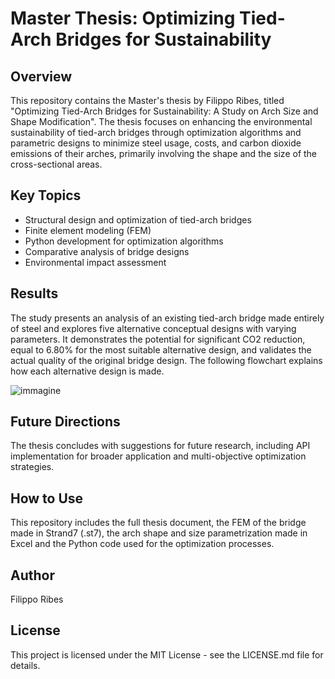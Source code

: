 # Master Thesis: Optimizing Tied-Arch Bridges for Sustainability

## Overview
This repository contains the Master's thesis by Filippo Ribes, titled "Optimizing Tied-Arch Bridges for Sustainability: A Study on Arch Size and Shape Modification". The thesis focuses on enhancing the environmental sustainability of tied-arch bridges through optimization algorithms and parametric designs to minimize steel usage, costs, and carbon dioxide emissions of their arches, primarily involving the shape and the size of the cross-sectional areas.

## Key Topics
- Structural design and optimization of tied-arch bridges
- Finite element modeling (FEM)
- Python development for optimization algorithms
- Comparative analysis of bridge designs
- Environmental impact assessment

## Results
The study presents an analysis of an existing tied-arch bridge made entirely of steel and explores five alternative conceptual designs with varying parameters. It demonstrates the potential for significant CO2 reduction, equal to 6.80% for the most suitable alternative design, and validates the actual quality of the original bridge design. The following flowchart explains how each alternative design is made.

![immagine](https://github.com/filribes95/Tide_Arch_Bridges_Optimization/assets/141939096/5152fe7f-d34f-461f-ab93-b6b33f0b368f)

## Future Directions
The thesis concludes with suggestions for future research, including API implementation for broader application and multi-objective optimization strategies.

## How to Use
This repository includes the full thesis document, the FEM of the bridge made in Strand7 (.st7), the arch shape and size parametrization made in Excel and the Python code used for the optimization processes.

## Author
Filippo Ribes

## License
This project is licensed under the MIT License - see the LICENSE.md file for details.
